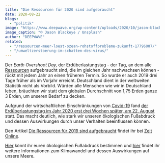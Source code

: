 ```yaml
---
title: "Die Ressourcen für 2020 sind aufgebraucht"
date: 2020-08-22
blogs: 
  - "politik"
image: "https://www.deepwave.org/wp-content/uploads/2020/10/jason-blackeye-zAITDJYV09w-unsplash-scaled.jpg"
image_caption: "© Jason Blackeye / Unsplash"
author: "DEEPWAVE"
related: 
  - "/ressourcen-meer-loest-ozean-rohstoffprobleme-zukunft-17796007/"
  - "/umweltzerstoerung-im-schatten-des-virus/"
---
```


Der _Earth Overshoot Day,_ der Erdüberlastungstag - der Tag, an dem alle [Ressourcen](https://www.deepwave.org/ressourcen-meer-loest-ozean-rohstoffprobleme-zukunft-17796007/) aufgebraucht sind, die im gleichen Jahr nachwachsen können - rückt mit jedem Jahr an einen früheren Termin. So wurde er auch 2019 drei Tage früher als im Vorjahr erreicht. Deutschland dient in der weltweiten Statistik nicht als Vorbild. Würden alle Menschen wie wir in Deutschland leben, bräuchten wir statt dem globalen Durchschnitt von 1,75 Erden ganze 3 Erden, um unseren Bedarf zu decken.

Aufgrund der wirtschaftlichen Einschränkungen von [Covid-19](https://www.deepwave.org/umweltzerstoerung-im-schatten-des-virus/) fand [der Erdüberlastungstag im Jahr 2020 erst drei Wochen später, am 22. August](https://www.focus.de/wissen/klima/wissenschaft-corona-pandemie-verringert-oekologische-schaeden-fuer-2020_id_12341936.html) statt. Das macht deutlich, wie stark wir unseren ökologischen Fußabdruck und dessen Auswirkungen durch unser Verhalten beeinflussen können.

Den Artikel [Die Ressourcen für 2019 sind aufgebraucht](https://www.zeit.de/wissen/umwelt/2019-07/umwelt-ressourcen-erdueberlastung-verbrauch-menschheit) findet ihr bei [Zeit Online](https://www.zeit.de/index).

[Hier](https://www.fussabdruck.de/) könnt ihr euren ökologischen Fußabdruck bestimmen und [hier](https://www.deepwave.org/die-ozeane/klimawandel/) findet ihr weitere Informationen zum Klimawandel und dessen Auswirkungen auf unsere Meere.
